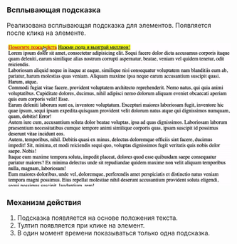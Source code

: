 ### Всплывающая подсказка

Реализована всплывающая подсказка для элементов. Появляется
после клика на элементе.

![Demo](./demo.gif)

### Механизм действия

1. Подсказка появляется на основе положения текста.
2. Тултип появляется при клике на элемент.
3. В один момент времени показываться только одна подсказка.
